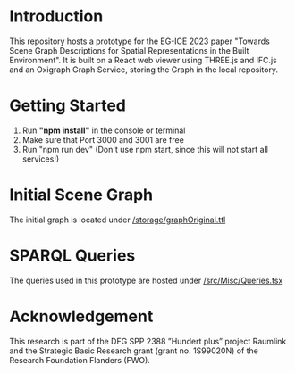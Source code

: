 # Introduction

This repository hosts a prototype for the EG-ICE 2023 paper "Towards Scene Graph Descriptions for Spatial Representations in the Built Environment". It is built on a React web viewer using THREE.js and IFC.js and an Oxigraph Graph Service, storing the Graph in the local repository.

# Getting Started

1. Run **"npm install"** in the console or terminal 
2. Make sure that Port 3000 and 3001 are free
3. Run "npm run dev" (Don't use npm start, since this will not start all services!)

# Initial Scene Graph

The initial graph is located under [/storage/graphOriginal.ttl](/storage/graphOriginal.ttl)

# SPARQL Queries

The queries used in this prototype are hosted under [/src/Misc/Queries.tsx](/src/Misc/Queries.tsx)

# Acknowledgement

This research is part of the DFG SPP 2388 ”Hundert plus” project Raumlink and the Strategic Basic
Research grant (grant no. 1S99020N) of the Research Foundation Flanders (FWO).